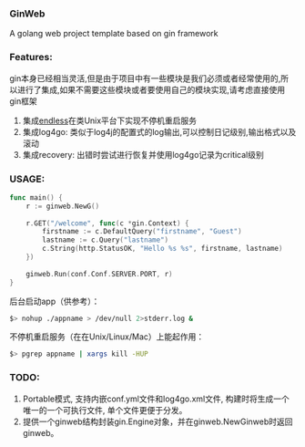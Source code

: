 ### GinWeb

A golang web project template based on gin framework

### Features:

gin本身已经相当灵活,但是由于项目中有一些模块是我们必须或者经常使用的,所以进行了集成,如果不需要这些模块或者要使用自己的模块实现,请考虑直接使用gin框架

1. 集成[endless](https://github.com/fvbock/endless)在类Unix平台下实现不停机重启服务
2. 集成log4go: 类似于log4j的配置式的log输出,可以控制日记级别,输出格式以及滚动
3. 集成recovery: 出错时尝试进行恢复并使用log4go记录为critical级别

### USAGE:

```go
func main() {
    r := ginweb.NewG()
    
    r.GET("/welcome", func(c *gin.Context) {
        firstname := c.DefaultQuery("firstname", "Guest")
        lastname := c.Query("lastname")
        c.String(http.StatusOK, "Hello %s %s", firstname, lastname)
    })
    
    ginweb.Run(conf.Conf.SERVER.PORT, r)
}
```

后台启动app（供参考）：
```sh
$> nohup ./appname > /dev/null 2>stderr.log &
```

不停机重启服务（在在Unix/Linux/Mac）上能起作用：

```sh
$> pgrep appname | xargs kill -HUP
```

### TODO:

1. Portable模式, 支持内嵌conf.yml文件和log4go.xml文件, 构建时将生成一个唯一的一个可执行文件, 单个文件更便于分发。
2. 提供一个ginweb结构封装gin.Engine对象，并在ginweb.NewGinweb时返回ginweb。
